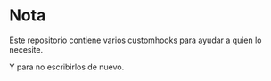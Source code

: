 # Nota 
Este repositorio contiene varios customhooks para ayudar a quien lo necesite.

Y para no escribirlos de nuevo.